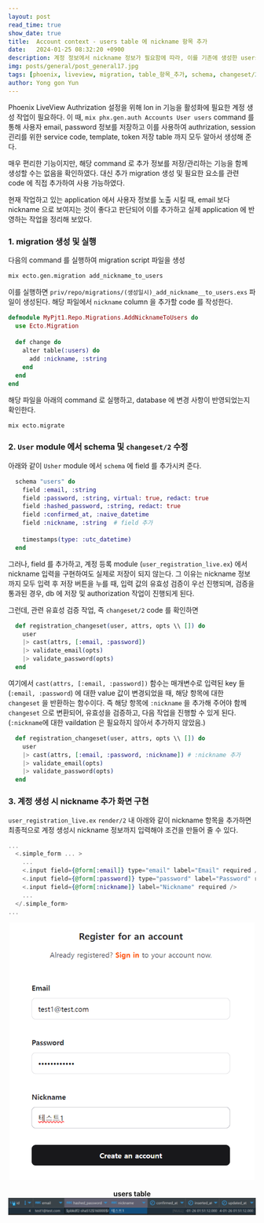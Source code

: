 ```yaml
---
layout: post
read_time: true
show_date: true
title:  Account context - users table 에 nickname 항목 추가
date:   2024-01-25 08:32:20 +0900
description: 계정 정보에서 nickname 정보가 필요함에 따라, 이를 기존에 생성한 users table 에 추가하고, 계정 생성 시, nickname 을 입력하도록 함. 
img: posts/general/post_general17.jpg
tags: [phoenix, liveview, migration, table_항목_추가, schema, changeset/2]
author: Yong gon Yun
---
```


Phoenix LiveView Authrization 설정을 위해 lon in 기능을 활성화에 필요한 계정 생성 작업이 필요하다. 이 때, `mix phx.gen.auth Accounts User users` command 를 통해 사용자 email, password 정보를 저장하고 이를 사용하여 authrization, session 괸리를 위한 service code, template, token 저장 table 까지 모두 알아서 생성해 준다. 

매우 편리한 기능이지만, 해당 command 로 추가 정보를 저장/관리하는 기능을 함께 생성할 수는 없음을 확인하였다. 대신 추가 migration 생성 및 필요한 요소를 관련 code 에 직접 추가하여 사용 가능하였다. 

현재 작업하고 있는 application 에서 사용자 정보를 노출 시킬 때, email 보다 nickname 으로 보여지는 것이 좋다고 판단되어 이를 추가하고 실제 application 에 반영하는 작업을 정리해 보았다. 

### 1. migration 생성 및 실행

다음의 command 를 실행하여 migration script 파일을 생성

```bash
mix ecto.gen.migration add_nickname_to_users
```

이를 실행하면 `priv/repo/migrations/(생성일시)_add_nickname__to_users.exs` 파일이 생성된다. 해당 파일에서 `nickname` column 을 추가할 code 를 작성한다. 

```elixir
defmodule MyPjt1.Repo.Migrations.AddNicknameToUsers do
  use Ecto.Migration

  def change do
    alter table(:users) do
      add :nickname, :string
    end
  end
end
```

해당 파일을 아래의 command 로 실행하고, database 에 변경 사항이 반영되었는지 확인한다. 

```bash
mix ecto.migrate
```

### 2. `User` module 에서 schema 및 `changeset/2` 수정

아래와 같이 `Usher` module 에서 `schema` 에 field 를 추가시켜 준다. 

```elixir
  schema "users" do
    field :email, :string
    field :password, :string, virtual: true, redact: true
    field :hashed_password, :string, redact: true
    field :confirmed_at, :naive_datetime
    field :nickname, :string  # field 추가

    timestamps(type: :utc_datetime)
  end
```

그러나, field 를 추가하고, 계정 등록 module (`user_registration_live.ex`) 에서 nickname 입력을 구현하여도 실제로 저장이 되지 않는다. 그 이유는 nickname 정보까지 모두 입력 후 저장 버튼을 누를 때, 입력 값의 유효성 검증이 우선 진행되며, 검증을 통과된 경우, db 에 저장 및 authorization 작업이 진행되게 된다. 

그런데, 관련 유효성 검증 작업, 즉 `changeset/2` code 를 확인하면

```elixir
  def registration_changeset(user, attrs, opts \\ []) do
    user
    |> cast(attrs, [:email, :password])
    |> validate_email(opts)
    |> validate_password(opts)
  end
```

여기에서 `cast(attrs, [:email, :password])` 함수는 매개변수로 입력된 key 들 (`:email, :password`) 에 대한 value 값이 변경되었을 때, 해당 항목에 대한 `changeset` 을 반환하는 함수이다. 즉 해당 항목에 `:nickname` 을 추가해 주어야 함께 `changeset` 으로 변환되어, 유효성을 검증하고, 다음 작업을 진행할 수 있게 된다. (`:nickname`에 대한 vaildation 은 필요하지 않아서 추가하지 않았음.) 

```elixir
  def registration_changeset(user, attrs, opts \\ []) do
    user
    |> cast(attrs, [:email, :password, :nickname]) # :nickname 추가
    |> validate_email(opts)
    |> validate_password(opts)
  end
```

### 3. 계정 생성 시 nickname 추가 화면 구현

`user_registration_live.ex` `render/2` 내 아래와 같이 nickname 항목을 추가하면 최종적으로 계정 생성시 nickname 정보까지 입력해야 조건을 만들어 줄 수 있다. 

```elixir
...
  <.simple_form ... >
    ...
    <.input field={@form[:email]} type="email" label="Email" required />
    <.input field={@form[:password]} type="password" label="Password" required />
    <.input field={@form[:nickname]} label="Nickname" required />
    ...
  </.simple_form>
...
```
<center><img src="assets\img\posts\nickname_form.png" width="500"></center>
<br>
<center><strong>users table</strong></center>
<center><img src="assets\img\posts\nickname_db.png" width="700"></center>
<br>